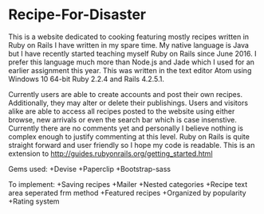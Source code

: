 # Recipe-For-Disaster

This is a website dedicated to cooking featuring mostly recipes written in Ruby on Rails I have written in my spare time. My native language is Java but I have recently started teaching myself Ruby on Rails since June 2016. I prefer this language much more than Node.js and Jade which I used for an earlier assignment this year. This was written in the text editor Atom using Windows 10 64-bit Ruby 2.2.4 and Rails 4.2.5.1.

Currently users are able to create accounts and post their own recipes. Additionally, they may alter or delete their publishings. Users and visitors alike are able to access all recipes posted to the website using either browse, new arrivals or even the search bar which is case insenstive. Currently there are no comments yet and personally I believe nothing is complex enough to justify commenting at this level. Ruby on Rails is quite straight forward and user friendly so I hope my code is readable. This is an extension to http://guides.rubyonrails.org/getting_started.html

Gems used:
+Devise
+Paperclip
+Bootstrap-sass

To implement:
+Saving recipes
+Mailer
+Nested categories
+Recipe text area seperated frm method
+Featured recipes
+Organized by popularity
+Rating system
